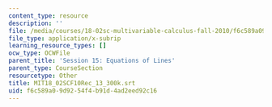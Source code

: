 ```yaml
---
content_type: resource
description: ''
file: /media/courses/18-02sc-multivariable-calculus-fall-2010/f6c589a09d9254f4b91d4ad2eed92c16_MIT18_02SCF10Rec_13_300k.vtt
file_type: application/x-subrip
learning_resource_types: []
ocw_type: OCWFile
parent_title: 'Session 15: Equations of Lines'
parent_type: CourseSection
resourcetype: Other
title: MIT18_02SCF10Rec_13_300k.srt
uid: f6c589a0-9d92-54f4-b91d-4ad2eed92c16
---
```

